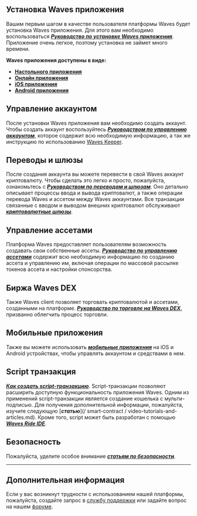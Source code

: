 ## Установка Waves приложения

Вашим первым шагом в качестве пользователя платформы Waves будет установка Waves приложения. Для этого вам необходимо воспользоваться [_**Руководство по установке Waves приложения**_](/waves-client/install-waves-client.md). Приложение очень легкое, поэтому установка не займет много времени.

**Waves приложения доступены в виде:**

* [**Настольного приложения**](https://wavesplatform.com/product)
* [**Онлайн приложения**](https://client.wavesplatform.com)
* [**iOS приложения**](https://itunes.apple.com/us/app/waves-wallet/id1233158971)
* [**Android приложения**](https://play.google.com/store/apps/details?id=com.wavesplatform.wallet)

## Управление аккаунтом

После установки Waves приложения вам необходимо создать аккаунт. Чтобы создать аккаунт воспользуйтесь [_**Руководством по управлению аккаунтом**_](/waves-client/account-management.md), которое содержит всю необходимую информацию, а так же инструкцию по использованию [Waves Keeper](/waves-client/account-management/waves-keeper.md).

## Переводы и шлюзы

После создания аккаунта вы можете перевести в свой Waves аккаунт криптовалюту. Чтобы сделать это легко и просто, пожалуйста, ознакомьтесь с [_**Руководством по переводам и шлюзам**_](/waves-client/wallet-management.md). Оно детально описывает процессы ввода и вывода криптовалют, а также операции перевода Waves и ассетом между Waves аккаунтами. Все транзакции связанные с вводом и выводом внешних криптовалют обслуживают [_**криптовалютные шлюзы**_](/waves-client/frequently-asked-questions-faq/transfers-and-gateways/payment-gateway.md).

## Управление ассетами

Платформа Waves предоставляет пользователям возможность создавать свои собственные ассеты. [_**Руководство по управлению ассетами**_](/waves-client/assets-management.md) содержит всю необходимую информацию по созданию ассета и управлению им, включая операции по массовой рассылке токенов ассета и настройки спонсорства.

## Биржа Waves DEX

Также Waves client позволяет торговать криптовалютой и ассетами, созданными на платформе. [_**Руководство по торговле на Waves DEX**_.](/waves-client/waves-dex.md) призванно облегчить процесс торговли.

## Мобильные приложения

Также вы можете использовать [_**мобильные приложения**_](/waves-client/mobile-apps.md) на iOS и Android устройствах, чтобы управлять аккаунтом и средствами в нем.

## Script транзакция

[_**Как создать script-транзакцию**_](/waves-client/advanced_features/script_transaction.md). Script-транзакции позволяют расширить доступную функциональность приложения Waves. Одним из применений script-транзакции является создание кошелька с мульти-подписью. Для получения дополнительной информации, пожалуйста, изучите следующую [_**статью**_](/ smart-contract / video-tutorials-and-articles.md). Кроме того, script может быть разработан с помощью [_**Waves Ride IDE**_](/smart-contracts/waves-contracts-language-description.md).

## Безопасность

Пожалуйста, уделите особое внимание [_**статьям по безопасности**_](/waves-client/security.md).

___

## Дополнительная информация

Если у вас возникнут трудности с использованием нашей платформы, пожалуйста, создайте запрос в [службу поддержки](https://support.wavesplatform.com/) или задайте вопрос на нашем [форуме](https://forum.wavesplatform.com/).
